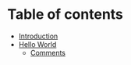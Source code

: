 # Table of contents

* [Introduction](README.md)
* [Hello World](hello_world/README.md)
  * [Comments](hello_world/commentaires.md)
